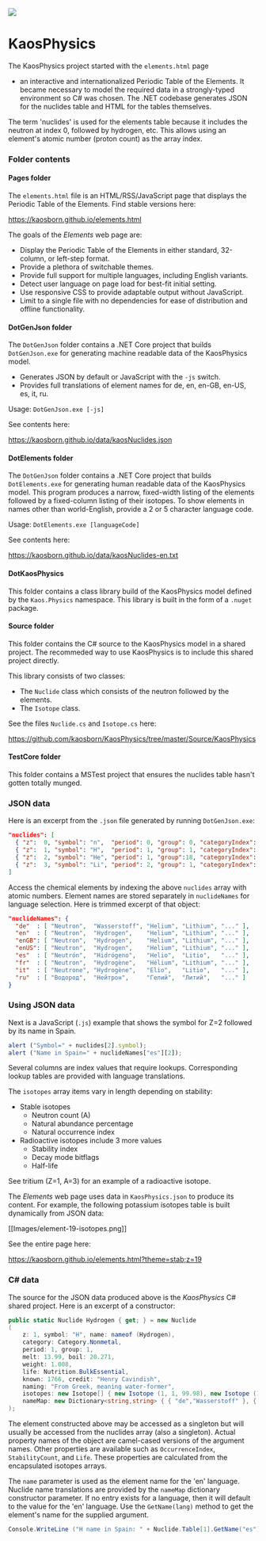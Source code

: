 ﻿<a href="https://github.com/kaosborn/KaosPhysics/blob/master/.github/workflows/test.yml">
<img src="https://github.com/kaosborn/KaosPhysics/workflows/test/badge.svg"></a>

# KaosPhysics

The KaosPhysics project started with the `elements.html` page
 - an interactive and internationalized Periodic Table of the Elements.
It became necessary to model the required data in a strongly-typed environment so C# was chosen.
The .NET codebase generates JSON for the nuclides table and HTML for the tables themselves.

The term 'nuclides' is used for the elements table because it includes the neutron at index 0, followed by hydrogen, etc.
This allows using an element's atomic number (proton count) as the array index.

### Folder contents

#### Pages folder

The `elements.html` file is an HTML/RSS/JavaScript page that displays the Periodic Table of the Elements.
Find stable versions here:

https://kaosborn.github.io/elements.html

The goals of the *Elements* web page are:

* Display the Periodic Table of the Elements in either standard, 32-column, or left-step format.
* Provide a plethora of switchable themes.
* Provide full support for multiple languages, including English variants.
* Detect user language on page load for best-fit initial setting.
* Use responsive CSS to provide adaptable output without JavaScript.
* Limit to a single file with no dependencies for ease of distribution and offline functionality.

#### DotGenJson folder

The `DotGenJson` folder contains a .NET Core project that builds `DotGenJson.exe`
for generating machine readable data of the KaosPhysics model.

* Generates JSON by default or JavaScript with the `-js` switch.
* Provides full translations of element names for de, en, en-GB, en-US, es, it, ru.

Usage: `DotGenJson.exe [-js]`

See contents here:

https://kaosborn.github.io/data/kaosNuclides.json

#### DotElements folder

The `DotGenJson` folder contains a .NET Core project that builds `DotElements.exe`
for generating human readable data of the KaosPhysics model.
This program produces a narrow, fixed-width listing of the elements
followed by a fixed-column listing of their isotopes.
To show elements in names other than world-English, provide a 2 or 5 character language code.

Usage: `DotElements.exe [languageCode]`

See contents here:

https://kaosborn.github.io/data/kaosNuclides-en.txt

#### DotKaosPhysics

This folder contains a class library build of the KaosPhysics model defined by the `Kaos.Physics` namespace.
This library is built in the form of a `.nuget` package.

#### Source folder

This folder contains the C# source to the KaosPhysics model in a shared project.
The recommeded way to use KaosPhysics is to include this shared project directly.

This library consists of two classes:

* The `Nuclide` class which consists of the neutron followed by the elements.
* The `Isotope` class.

See the files `Nuclide.cs` and `Isotope.cs` here:

https://github.com/kaosborn/KaosPhysics/tree/master/Source/KaosPhysics

#### TestCore folder

This folder contains a MSTest project that ensures the nuclides table hasn't gotten totally munged.

### JSON data

Here is an excerpt from the `.json` file generated by running `DotGenJson.exe`:

```json
"nuclides": [
  { "z":  0, "symbol": "n",  "period": 0, "group": 0, "categoryIndex": 7, "block": " ", "occurrenceIndex": 1, "lifeIndex": 0, "discoveryYear": 1932, "discoveryIndex": 4, "stateIndex": 0, "melt":     null, "boil":     null, "weight":   1.000, "stableCount": 0, "stabilityIndex": 4, "isotopes": [{"z":0,"a":1,"abundance":0,"occurrenceIndex":1,"stabilityIndex":4,"decayFlags":4,"halflife":610.1}] },
  { "z":  1, "symbol": "H",  "period": 1, "group": 1, "categoryIndex": 7, "block": "s", "occurrenceIndex": 3, "lifeIndex": 1, "discoveryYear": 1766, "discoveryIndex": 1, "stateIndex": 3, "melt":   13.990, "boil":   20.271, "weight":   1.008, "stableCount": 2, "stabilityIndex": 0, "isotopes": [{"z":1,"a":1,"abundance":99.98,"occurrenceIndex":3}, {"z":1,"a":2,"abundance":0.02,"occurrenceIndex":3}, {"z":1,"a":3,"abundance":0,"occurrenceIndex":1,"stabilityIndex":3,"decayFlags":4,"halflife":388781648.64}] },
  { "z":  2, "symbol": "He", "period": 1, "group":18, "categoryIndex": 9, "block": "s", "occurrenceIndex": 3, "lifeIndex": 0, "discoveryYear": 1868, "discoveryIndex": 2, "stateIndex": 3, "melt":    0.950, "boil":    4.222, "weight":   4.003, "stableCount": 2, "stabilityIndex": 0, "isotopes": [{"z":2,"a":3,"abundance":0.0002,"occurrenceIndex":3}, {"z":2,"a":4,"abundance":99.9998,"occurrenceIndex":3}] },
  { "z":  3, "symbol": "Li", "period": 2, "group": 1, "categoryIndex": 0, "block": "s", "occurrenceIndex": 3, "lifeIndex": 2, "discoveryYear": 1817, "discoveryIndex": 2, "stateIndex": 1, "melt":  453.650, "boil": 1603.000, "weight":   6.940, "stableCount": 2, "stabilityIndex": 0, "isotopes": [{"z":3,"a":6,"abundance":7.59,"occurrenceIndex":3}, {"z":3,"a":7,"abundance":92.41,"occurrenceIndex":3}] }
]
```

Access the chemical elements by indexing the above `nuclides` array with atomic numbers.
Element names are stored separately in `nuclideNames` for language selection.
Here is trimmed excerpt of that object:

```json
"nuclideNames": {
  "de"  : [ "Neutron",  "Wasserstoff", "Helium", "Lithium", "..." ],
  "en"  : [ "Neutron",  "Hydrogen",    "Helium", "Lithium", "..." ],
  "enGB": [ "Neutron",  "Hydrogen",    "Helium", "Lithium", "..." ],
  "enUS": [ "Neutron",  "Hydrogen",    "Helium", "Lithium", "..." ],
  "es"  : [ "Neutrón",  "Hidrógeno",   "Helio",  "Litio",   "..." ],
  "fr"  : [ "Neutron",  "Hydrogène",   "Hélium", "Lithium", "..." ],
  "it"  : [ "Neutrone", "Hydrogène",   "Elio",   "Litio",   "..." ],
  "ru"  : [ "Водород",  "Нейтрон",     "Гелий",  "Литий",   "..." ]
}
```

### Using JSON data

Next is a JavaScript (`.js`) example that shows the symbol for Z=2 followed by its name in Spain.

```js
alert ("Symbol=" + nuclides[2].symbol);
alert ("Name in Spain=" + nuclideNames["es"][2]);
```

Several columns are index values that require lookups.
Corresponding lookup tables are provided with language translations.

The `isotopes` array items vary in length depending on stability:

* Stable isotopes
  * Neutron count (A)
  * Natural abundance percentage
  * Natural occurrence index
* Radioactive isotopes include 3 more values
  * Stability index
  * Decay mode bitflags
  * Half-life

See tritium (Z=1, A=3) for an example of a radioactive isotope.

The *Elements* web page uses data in `KaosPhysics.json` to produce its content.
For example, the following potassium isotopes table is built dynamically from JSON data:

[[Images/element-19-isotopes.png]]

See the entire page here:

https://kaosborn.github.io/elements.html?theme=stab;z=19

### C# data

The source for the JSON data produced above is the *KaosPhysics* C# shared project.
Here is an excerpt of a constructor:

```cs
public static Nuclide Hydrogen { get; } = new Nuclide
(
    z: 1, symbol: "H", name: nameof (Hydrogen),
    category: Category.Nonmetal,
    period: 1, group: 1,
    melt: 13.99, boil: 20.271,
    weight: 1.008,
    life: Nutrition.BulkEssential,
    known: 1766, credit: "Henry Cavindish",
    naming: "From Greek, meaning water-former",
    isotopes: new Isotope[] { new Isotope (1, 1, 99.98), new Isotope (1, 2, 0.02), new Isotope (1, 3, 0.0, 12.32*31556952.0, Decay.BetaMinus) },
    nameMap: new Dictionary<string,string> { { "de","Wasserstoff" }, { "es","Hidrógeno" }, { "fr","Hydrogène" }, { "it","Hydrogène" }, { "ru","Нейтрон" } }
);
```

The element constructed above may be accessed as a singleton
but will usually be accessed from the nuclides array (also a singleton).
Actual property names of the object are camel-cased versions of the argument names.
Other properties are available such as `OccurrenceIndex`, `StabilityCount`, and `Life`.
These properties are calculated from the encapsulated isotopes arrays.

The `name` parameter is used as the element name for the 'en' language.
Nuclide name translations are provided by the `nameMap` dictionary constructor parameter.
If no entry exists for a language, then it will default to the value for the 'en' language.
Use the `GetName(lang)` method to get the element's name for the supplied argument.

```cs
Console.WriteLine ("H name in Spain: " + Nuclide.Table[1].GetName("es"));
```
